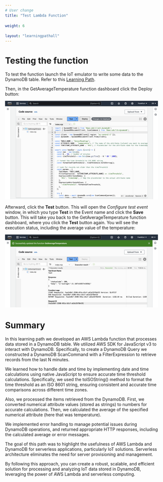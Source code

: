```yaml
---
# User change
title: "Test Lambda Function"

weight: 6

layout: "learningpathall"
---
```


# Testing the function
To test the function launch the IoT emulator to write some data to the DynamoDB table. Refer to this [Learning Path](/learning-paths/laptops-and-desktops/win_aws_iot_dynamodb).

Then, in the GetAverageTemperature function dashboard click the Deploy button:

![fig5](Figures/05.png)

Afterward, click the **Test** button. This will open the *Configure test event* window, in which you type **Test** in the Event name and click the **Save** button. This will take you back to the GetAverageTemperature function dashboard, where you click the **Test** button again. You will see the execution status, including the average value of the temperature:

![fig6](Figures/06.png)

# Summary
In this learning path we developed an AWS Lambda function that processes data stored in a DynamoDB table. We utilized AWS SDK for JavaScript v3 to interact with DynamoDB. Specifically, to create a DynamoDB Query we constructed a DynamoDB ScanCommand with a FilterExpression to retrieve records from the last N minutes. 

We learned how to handle date and time by implementing date and time calculations using native JavaScript to ensure accurate time threshold calculations. Specifically, we used the toISOString() method to format the time threshold as an ISO 8601 string, ensuring consistent and accurate time comparisons across different time zones.

Also, we processed the items retrieved from the DynamoDB. First, we converted numerical attribute values (stored as strings) to numbers for accurate calculations. Then, we calculated the average of the specified numerical attribute (here that was temperature).

We implemented error handling to manage potential issues during DynamoDB operations, and returned appropriate HTTP responses, including the calculated average or error messages.

The goal of this path was to highlight the usefulness of AWS Lambda and DynamoDB for serverless applications, particularly IoT solutions. Serverless architecture eliminates the need for server provisioning and management.

By following this approach, you can create a robust, scalable, and efficient solution for processing and analyzing IoT data stored in DynamoDB, leveraging the power of AWS Lambda and serverless computing.